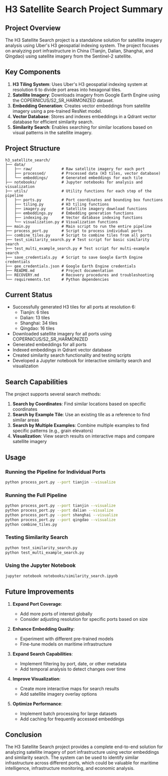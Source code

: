 # H3 Satellite Search Project Summary

## Project Overview

The H3 Satellite Search project is a standalone solution for satellite imagery analysis using Uber's H3 geospatial indexing system. The project focuses on analyzing port infrastructure in China (Tianjin, Dalian, Shanghai, and Qingdao) using satellite imagery from the Sentinel-2 satellite.

## Key Components

1. **H3 Tiling System**: Uses Uber's H3 geospatial indexing system at resolution 6 to divide port areas into hexagonal tiles.
2. **Satellite Imagery**: Downloads imagery from Google Earth Engine using the COPERNICUS/S2_SR_HARMONIZED dataset.
3. **Embedding Generation**: Creates vector embeddings from satellite imagery using a pre-trained ResNet model.
4. **Vector Database**: Stores and indexes embeddings in a Qdrant vector database for efficient similarity search.
5. **Similarity Search**: Enables searching for similar locations based on visual patterns in the satellite imagery.

## Project Structure

```
h3_satellite_search/
├── data/
│   ├── raw/             # Raw satellite imagery for each port
│   ├── processed/       # Processed data (H3 tiles, vector database)
│   └── embeddings/      # Generated embeddings for each tile
├── notebooks/           # Jupyter notebooks for analysis and visualization
├── utils/               # Utility functions for each step of the pipeline
│   ├── ports.py         # Port coordinates and bounding box functions
│   ├── tiling.py        # H3 tiling functions
│   ├── imagery.py       # Satellite imagery download functions
│   ├── embeddings.py    # Embedding generation functions
│   ├── indexing.py      # Vector database indexing functions
│   └── visualization.py # Visualization functions
├── main.py              # Main script to run the entire pipeline
├── process_port.py      # Script to process individual ports
├── combine_tiles.py     # Script to combine tiles from all ports
├── test_similarity_search.py # Test script for basic similarity search
├── test_multi_example_search.py # Test script for multi-example search
├── save_credentials.py  # Script to save Google Earth Engine credentials
├── gee_credentials.json # Google Earth Engine credentials
├── README.md            # Project documentation
├── RECOVERY.md          # Recovery procedures and troubleshooting
└── requirements.txt     # Python dependencies
```

## Current Status

- Successfully generated H3 tiles for all ports at resolution 6:
  - Tianjin: 6 tiles
  - Dalian: 13 tiles
  - Shanghai: 34 tiles
  - Qingdao: 16 tiles
- Downloaded satellite imagery for all ports using COPERNICUS/S2_SR_HARMONIZED
- Generated embeddings for all ports
- Indexed embeddings in Qdrant vector database
- Created similarity search functionality and testing scripts
- Developed a Jupyter notebook for interactive similarity search and visualization

## Search Capabilities

The project supports several search methods:

1. **Search by Coordinates**: Find similar locations based on specific coordinates
2. **Search by Example Tile**: Use an existing tile as a reference to find similar areas
3. **Search by Multiple Examples**: Combine multiple examples to find specific patterns (e.g., grain elevators)
4. **Visualization**: View search results on interactive maps and compare satellite imagery

## Usage

### Running the Pipeline for Individual Ports

```bash
python process_port.py --port tianjin --visualize
```

### Running the Full Pipeline

```bash
python process_port.py --port tianjin --visualize
python process_port.py --port dalian --visualize
python process_port.py --port shanghai --visualize
python process_port.py --port qingdao --visualize
python combine_tiles.py
```

### Testing Similarity Search

```bash
python test_similarity_search.py
python test_multi_example_search.py
```

### Using the Jupyter Notebook

```bash
jupyter notebook notebooks/similarity_search.ipynb
```

## Future Improvements

1. **Expand Port Coverage**:
   - Add more ports of interest globally
   - Consider adjusting resolution for specific ports based on size

2. **Enhance Embedding Quality**:
   - Experiment with different pre-trained models
   - Fine-tune models on maritime infrastructure

3. **Expand Search Capabilities**:
   - Implement filtering by port, date, or other metadata
   - Add temporal analysis to detect changes over time

4. **Improve Visualization**:
   - Create more interactive maps for search results
   - Add satellite imagery overlay options

5. **Optimize Performance**:
   - Implement batch processing for large datasets
   - Add caching for frequently accessed embeddings

## Conclusion

The H3 Satellite Search project provides a complete end-to-end solution for analyzing satellite imagery of port infrastructure using vector embeddings and similarity search. The system can be used to identify similar infrastructure across different ports, which could be valuable for maritime intelligence, infrastructure monitoring, and economic analysis.
